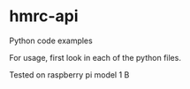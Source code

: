 # hmrc-api
Python code examples

For usage, first look in each of the python files.

Tested on raspberry pi model 1 B
